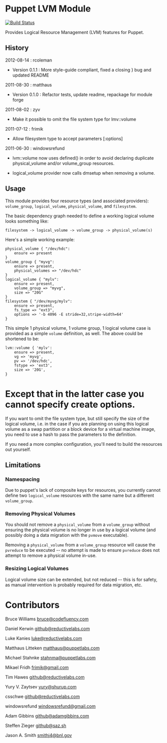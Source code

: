 Puppet LVM Module
=================
[![Build Status](https://secure.travis-ci.org/snemetz/puppetlabs-lvm.png)](http://travis-ci.org/snemetz/puppetlabs-lvm)

Provides Logical Resource Management (LVM) features for Puppet.

History
-------
2012-08-14 : rcoleman

  * Version 0.1.1 : More style-guide compliant, fixed a closing } bug and updated README

2011-08-30 : matthaus

  * Version 0.1.0 : Refactor tests, update readme, repackage for module forge

2011-08-02 : zyv

  * Make it possible to omit the file system type for lmv::volume

2011-07-12 : frimik

  * Allow filesystem type to accept parameters [:options]

2011-06-30 : windowsrefund

  * lvm::volume now uses defined() in order to avoid declaring duplicate
    physical_volume and/or volume_group resources.

  * logical_volume provider now calls dmsetup when removing a volume.

Usage
-----

This module provides four resource types (and associated providers):
`volume_group`, `logical_volume`, `physical_volume`, and `filesystem`.

The basic dependency graph needed to define a working logical volume
looks something like:

    filesystem -> logical_volume -> volume_group -> physical_volume(s)

Here's a simple working example:

    physical_volume { "/dev/hdc":
        ensure => present
    }
    volume_group { "myvg":
        ensure => present,
        physical_volumes => "/dev/hdc"
    }
    logical_volume { "mylv":
        ensure => present,
        volume_group => "myvg",
        size => "20G"
    }
    filesystem { "/dev/myvg/mylv":
        ensure => present,
        fs_type => "ext3",
        options => '-b 4096 -E stride=32,stripe-width=64'
    }

This simple 1 physical volume, 1 volume group, 1 logical volume case
is provided as a simple `volume` definition, as well.  The above could
be shortened to be:

    lvm::volume { 'mylv':
        ensure => present,
        vg => 'myvg',
        pv => '/dev/hdc',
        fstype => 'ext3',
        size => '20G',
    }

Except that in the latter case you cannot specify create options.
=======
If you want to omit the file system type, but still specify the size of the
logical volume, i.e. in the case if you are planning on using this logical
volume as a swap partition or a block device for a virtual machine image, you
need to use a hash to pass the parameters to the definition.

If you need a more complex configuration, you'll need to build the
resources out yourself.

Limitations
-----------

### Namespacing

Due to puppet's lack of composite keys for resources, you currently
cannot define two `logical_volume` resources with the same name but
a different `volume_group`.

### Removing Physical Volumes

You should not remove a `physical_volume` from a `volume_group`
without ensuring the physical volume is no longer in use by a logical
volume (and possibly doing a data migration with the `pvmove` executable).

Removing a `physical_volume` from a `volume_group` resource will cause the
`pvreduce` to be executed -- no attempt is made to ensure `pvreduce`
does not attempt to remove a physical volume in-use.

### Resizing Logical Volumes

Logical volume size can be extended, but not reduced -- this is for
safety, as manual intervention is probably required for data
migration, etc.

Contributors
=======
Bruce Williams <bruce@codefluency.com>

Daniel Kerwin <github@reductivelabs.com>

Luke Kanies <luke@reductivelabs.com>

Matthaus Litteken <matthaus@puppetlabs.com>

Michael Stahnke <stahnma@puppetlabs.com>

Mikael Fridh <frimik@gmail.com>

Tim Hawes <github@reductivelabs.com>

Yury V. Zaytsev <yury@shurup.com>

csschwe <github@reductivelabs.com>

windowsrefund <windowsrefund@gmail.com>

Adam Gibbins <github@adamgibbins.com>

Steffen Zieger <github@saz.sh>

Jason A. Smith <smithj4@bnl.gov>
